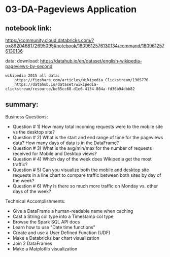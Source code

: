 # 03-DA-Pageviews Application
## notebook link:

https://community.cloud.databricks.com/?o=8920468172695095#notebook/1809612576130134/command/1809612576130136

data: 
    download: https://datahub.io/en/dataset/english-wikipedia-pageviews-by-second
    
    wikipedia 2015 all data: 
        https://figshare.com/articles/Wikipedia_Clickstream/1305770
        https://datahub.io/dataset/wikipedia-clickstream/resource/be85cc68-d1e6-4134-804a-fd36b94dbb82
    
## summary:
Business Questions:
- Question # 1) How many total incoming requests were to the mobile site vs the desktop site?
- Question # 2) What is the start and end range of time for the pageviews data? How many days of data is in the DataFrame?
- Question # 3) What is the avg/min/max for the number of requests received for Mobile and Desktop views?
- Question # 4) Which day of the week does Wikipedia get the most traffic?
- Question # 5) Can you visualize both the mobile and desktop site requests in a line chart to compare traffic between both sites by day of the week?
- Question # 6) Why is there so much more traffic on Monday vs. other days of the week?

Technical Accomplishments:
- Give a DataFrame a human-readable name when caching
- Cast a String col type into a Timestamp col type
- Browse the Spark SQL API docs
- Learn how to use "Date time functions"
- Create and use a User Defined Function (UDF)
- Make a Databricks bar chart visualization
- Join 2 DataFrames
- Make a Matplotlib visualization